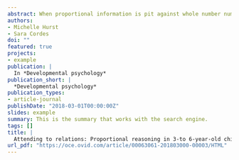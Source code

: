 ```yaml
---
abstract: When proportional information is pit against whole number numerical information, children often attend to the whole number information at the expense of proportional information (e.g., indicating 4/9 is greater than 3/5 because 4 > 3). In the current study, we presented younger (3- to 4-year-olds) and older (5- to 6-year-olds) children a task in which the proportional information was presented either continuously (units cannot be counted) or discretely (countable units; numerical information available). In the discrete conditions, older children showed numerical interference—responding based on the number of pieces instead of the proportion of pieces. However, older children easily overcame this poor strategy selection on discrete trials if they first had some experience with continuous, proportional strategies, suggesting this prevalent reliance on numerical information may be malleable. Younger children, on the other hand, showed difficulty with the proportion task, but showed evidence of proportional reasoning in a simplified estimation-style task, suggesting that younger children may still be developing their proportional and numerical skills in task-dependent ways. Lastly, across both age groups, performance on the proportional reasoning task in continuous contexts, but not discrete contexts, was related to more general analogical reasoning skills. Findings suggest that children’s proportional reasoning abilities are actively developing between the ages of 3 and 6 and may depend on domain general reasoning skills. We discuss the implications for this work for both cognitive development and education.
authors:
- Michelle Hurst
- Sara Cordes
doi: ""
featured: true
projects:
- example
publication: |
  In *Developmental psychology*
publication_short: |
  *Developmental psychology*
publication_types: 
- article-journal
publishDate: "2018-03-01T00:00:00Z"
slides: example
summary: This is the summary that works with the search engine.
tags: []
title: |
  Attending to relations: Proportional reasoning in 3-to 6-year-old children
url_pdf: "https://oce.ovid.com/article/00063061-201803000-00003/HTML"
---
```

